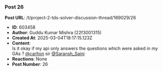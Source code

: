 ### Post 26
**Post URL**: /t/project-2-tds-solver-discussion-thread/169029/26
- **ID**: 603458
- **Author**: Guddu Kumar Mishra  (22f3001315)
- **Created At**: 2025-03-04T18:17:15.123Z
- **Content**:  
  Is it okay if my api only answers the questions which were asked  in my GAs ? <a class="mention" href="/u/carlton">@carlton</a>  sir <a class="mention" href="/u/saransh_saini">@Saransh_Saini</a>
- **Reactions**: None
- **Post Number**: 26

